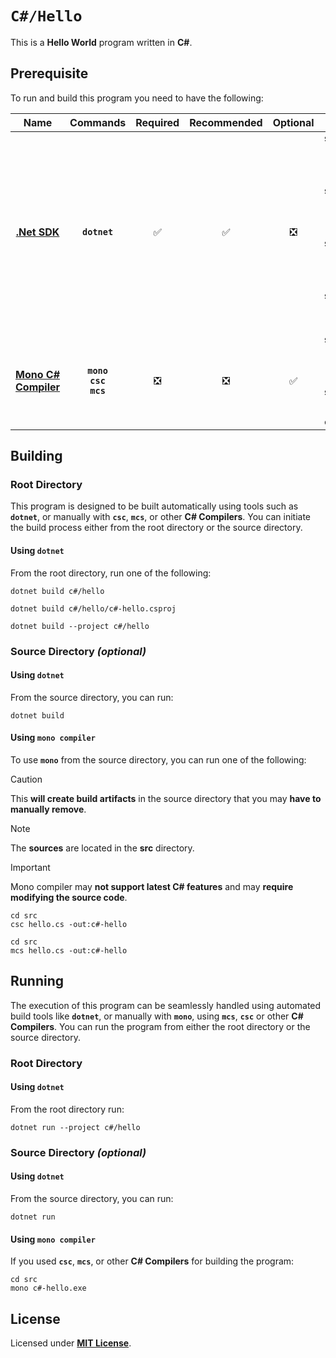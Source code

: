 # `C#/Hello`

This is a **Hello World** program written in **C#**.

## Prerequisite

To run and build this program you need to have the following:

<div align="center">

| Name | Commands | Required | Recommended | Optional | Notes |
|:----:|:--------:|:--------:|:-----------:|:--------:|:-----:|
| [**.Net SDK**](https://dotnet.microsoft.com/) | **`dotnet`** | &#9989; | &#9989; | &#10062; | **`sudo apt install dotnet-sdk-5.0`**<br>or<br>**`sudo apt install dotnet-sdk-6.0`**<br>or<br>**`sudo apt install dotnet-sdk-7.0`**<br>or<br>**`sudo apt install dotnet-sdk-8.0`** |
| [**Mono C# Compiler**](https://www.mono-project.com/download/stable/#download-lin) | **`mono`**<br>**`csc`**<br>**`mcs`** | &#10062; | &#10062; | &#9989; | **`sudo apt install mono-devel`**<br>or<br>**`sudo apt install mono-complete`** |

</div>

## Building

### Root Directory

This program is designed to be built automatically using tools such as **`dotnet`**, or manually with **`csc`**, **`mcs`**, or other **C# Compilers**. You can initiate the build process either from the root directory or the source directory.

#### Using `dotnet`

From the root directory, run one of the following:

```
dotnet build c#/hello
```
```
dotnet build c#/hello/c#-hello.csproj
```
```
dotnet build --project c#/hello
```

### Source Directory _(optional)_

#### Using `dotnet`

From the source directory, you can run:

```
dotnet build
```

#### Using `mono compiler`

To use **`mono`** from the source directory, you can run one of the following:

> [!CAUTION]
> This **will create build artifacts** in the source directory that you may **have to manually remove**.

> [!NOTE]
> The **sources** are located in the **src** directory.

> [!IMPORTANT]
> Mono compiler may **not support latest C# features** and may **require modifying the source code**.

```
cd src
csc hello.cs -out:c#-hello
```
```
cd src
mcs hello.cs -out:c#-hello
```

## Running

The execution of this program can be seamlessly handled using automated build tools like **`dotnet`**, or manually with **`mono`**, using **`mcs`**, **`csc`** or other **C# Compilers**. You can run the program from either the root directory or the source directory.

### Root Directory

#### Using `dotnet`

From the root directory run:

```
dotnet run --project c#/hello
```

### Source Directory _(optional)_

#### Using `dotnet`

From the source directory, you can run:

```
dotnet run
```

#### Using `mono compiler`

If you used **`csc`**, **`mcs`**, or other **C# Compilers** for building the program:

```
cd src
mono c#-hello.exe
```

## License

Licensed under [**MIT License**](LICENSE).
